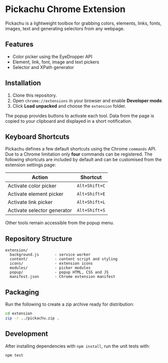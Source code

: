 # Pickachu Chrome Extension

Pickachu is a lightweight toolbox for grabbing colors, elements, links, fonts, images,
text and generating selectors from any webpage.

## Features
- Color picker using the EyeDropper API
- Element, link, font, image and text pickers
- Selector and XPath generator

## Installation
1. Clone this repository.
2. Open `chrome://extensions` in your browser and enable **Developer mode**.
3. Click **Load unpacked** and choose the `extension` folder.

The popup provides buttons to activate each tool. Data from the page is copied to your
clipboard and displayed in a short notification.

## Keyboard Shortcuts
Pickachu defines a few default shortcuts using the Chrome `commands` API. Due to a
Chrome limitation only **four** commands can be registered. The following shortcuts
are included by default and can be customised from the extension settings page:

| Action | Shortcut |
| ------ | -------- |
| Activate color picker | `Alt+Shift+C` |
| Activate element picker | `Alt+Shift+E` |
| Activate link picker | `Alt+Shift+L` |
| Activate selector generator | `Alt+Shift+S` |

Other tools remain accessible from the popup menu.

## Repository Structure
```
extension/
  background.js       - service worker
  content/            - content script and styling
  icons/              - extension icons
  modules/            - picker modules
  popup/              - popup HTML, CSS and JS
  manifest.json       - Chrome extension manifest
```

## Packaging
Run the following to create a zip archive ready for distribution:
```bash
cd extension
zip -r ../pickachu.zip .
```

## Development
After installing dependencies with `npm install`, run the unit tests with:
```bash
npm test
```

